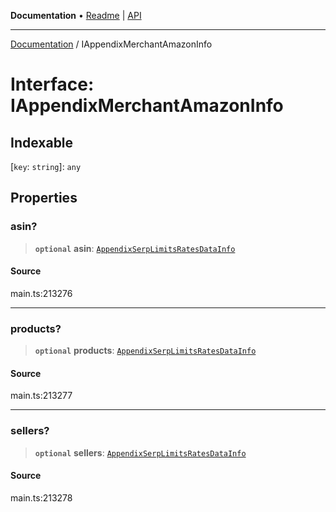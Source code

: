 **Documentation** • [Readme](../README.md) \| [API](../globals.md)

***

[Documentation](../README.md) / IAppendixMerchantAmazonInfo

# Interface: IAppendixMerchantAmazonInfo

## Indexable

 \[`key`: `string`\]: `any`

## Properties

### asin?

> **`optional`** **asin**: [`AppendixSerpLimitsRatesDataInfo`](../classes/AppendixSerpLimitsRatesDataInfo.md)

#### Source

main.ts:213276

***

### products?

> **`optional`** **products**: [`AppendixSerpLimitsRatesDataInfo`](../classes/AppendixSerpLimitsRatesDataInfo.md)

#### Source

main.ts:213277

***

### sellers?

> **`optional`** **sellers**: [`AppendixSerpLimitsRatesDataInfo`](../classes/AppendixSerpLimitsRatesDataInfo.md)

#### Source

main.ts:213278
